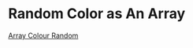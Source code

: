 # Random Color as An Array

[Array Colour Random](https://creativecodingart2210fall2019section2.github.io/creativeCodingGitHub/projectDemo/projectDemo/json/index.html)



